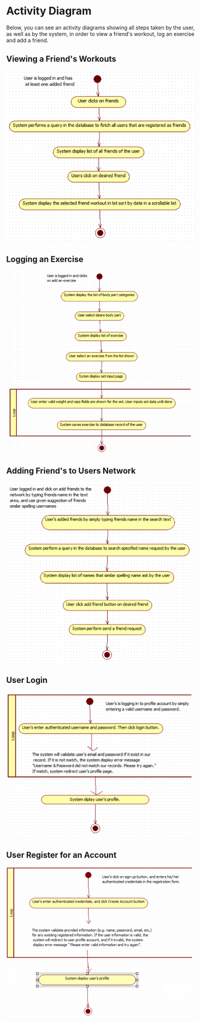 # Activity Diagram
Below, you can see an activity diagrams showing all steps taken by the user, as well as by the system, in order to view a friend's workout, log an exercise and add a friend.

## Viewing a Friend's Workouts 

![](/BTS530/Images/ViewFriendsWorkout.png)

## Logging an Exercise

![](/BTS530/Images/LoggingAnExercise.png)

## Adding Friend's to Users Network

![](/BTS530/Images/AddingFriendsToNetwork.png)

## User Login
![](/BTS530/Images/user_login.png)

## User Register for an Account
![](/BTS530/Images/user_register.png)
